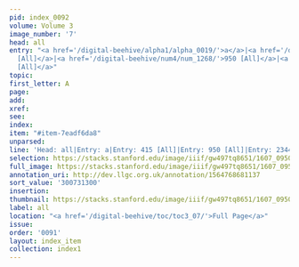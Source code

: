 ```yaml
---
pid: index_0092
volume: Volume 3
image_number: '7'
head: all
entry: "<a href='/digital-beehive/alpha1/alpha_0019/'>a</a>|<a href='/digital-beehive/num2/num_0513/'>415
  [All]</a>|<a href='/digital-beehive/num4/num_1268/'>950 [All]</a>|<a href='/digital-beehive/num10/num_3315/'>2344
  [All]</a>"
topic:
first_letter: A
page:
add:
xref:
see:
index:
item: "#item-7eadf6da8"
unparsed:
line: 'Head: all|Entry: a|Entry: 415 [All]|Entry: 950 [All]|Entry: 2344 [All]|#item-7eadf6da8'
selection: https://stacks.stanford.edu/image/iiif/gw497tq8651/1607_0950/1593,1300,633,120/full/0/default.jpg
full_image: https://stacks.stanford.edu/image/iiif/gw497tq8651/1607_0950/full/full/0/default.jpg
annotation_uri: http://dev.llgc.org.uk/annotation/1564768681137
sort_value: '300731300'
insertion:
thumbnail: https://stacks.stanford.edu/image/iiif/gw497tq8651/1607_0950/1593,1300,633,120/150,/0/default.jpg
label: all
location: "<a href='/digital-beehive/toc/toc3_07/'>Full Page</a>"
issue:
order: '0091'
layout: index_item
collection: index1
---
```


